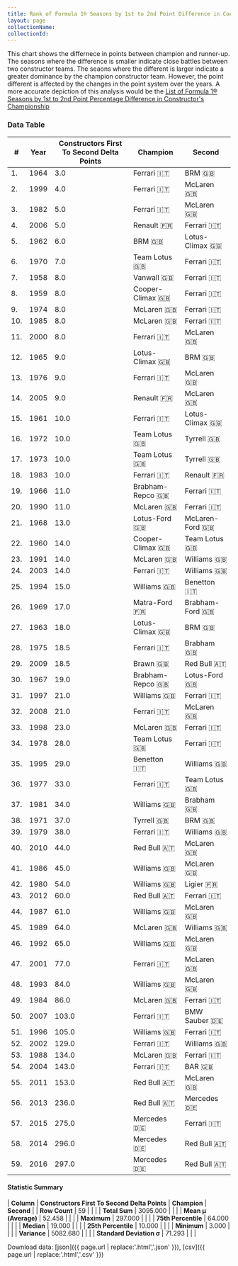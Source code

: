 ```yaml
---
title: Rank of Formula 1® Seasons by 1st to 2nd Point Difference in Constructor's Championship
layout: page
collectionName: 
collectionId: 
---
```




<canvas id="chart" width="400" height="180"></canvas>
<script>
var data = {
  "labels" : [
    "1964",
    "1999",
    "1982",
    "2006",
    "1962",
    "1970",
    "1958",
    "1959",
    "1974",
    "1985",
    "2000",
    "1965",
    "1976",
    "2005",
    "1961",
    "1972",
    "1973",
    "1983",
    "1966",
    "1990",
    "1968",
    "1960",
    "1991",
    "2003",
    "1994",
    "1969",
    "1963",
    "1975",
    "2009",
    "1967",
    "1997",
    "2008",
    "1998",
    "1978",
    "1995",
    "1977",
    "1981",
    "1971",
    "1979",
    "2010",
    "1986",
    "1980",
    "2012",
    "1987",
    "1989",
    "1992",
    "2001",
    "1993",
    "1984",
    "2007",
    "1996",
    "2002",
    "1988",
    "2004",
    "2011",
    "2013",
    "2015",
    "2014",
    "2016"
  ],
  "datasets" : [
    {
      "label" : "Constructors First To Second Delta Points",
      "data" : [
        3,
        4,
        5,
        5,
        6,
        7,
        8,
        8,
        8,
        8,
        8,
        9,
        9,
        9,
        10,
        10,
        10,
        10,
        11,
        11,
        13,
        14,
        14,
        14,
        15,
        17,
        18,
        18.5,
        18.5,
        19,
        21,
        21,
        23,
        28,
        29,
        33,
        34,
        37,
        38,
        44,
        45,
        54,
        60,
        61,
        64,
        65,
        77,
        84,
        86,
        103,
        105,
        129,
        134,
        143,
        153,
        236,
        275,
        296,
        297
      ],
      "borderColor" : [
        "#1D181E",
        "#1D181E",
        "#1D181E",
        "#1D181E",
        "#1D181E",
        "#1D181E",
        "#1D181E",
        "#1D181E",
        "#1D181E",
        "#1D181E",
        "#1D181E",
        "#1D181E",
        "#1D181E",
        "#1D181E",
        "#1D181E",
        "#1D181E",
        "#1D181E",
        "#1D181E",
        "#1D181E",
        "#1D181E",
        "#1D181E",
        "#1D181E",
        "#1D181E",
        "#1D181E",
        "#1D181E",
        "#1D181E",
        "#1D181E",
        "#1D181E",
        "#1D181E",
        "#1D181E",
        "#1D181E",
        "#1D181E",
        "#1D181E",
        "#1D181E",
        "#1D181E",
        "#1D181E",
        "#1D181E",
        "#1D181E",
        "#1D181E",
        "#1D181E",
        "#1D181E",
        "#1D181E",
        "#1D181E",
        "#1D181E",
        "#1D181E",
        "#1D181E",
        "#1D181E",
        "#1D181E",
        "#1D181E",
        "#1D181E",
        "#1D181E",
        "#1D181E",
        "#1D181E",
        "#1D181E",
        "#1D181E",
        "#1D181E",
        "#1D181E",
        "#1D181E",
        "#1D181E"
      ],
      "borderWidth" : 1,
      "backgroundColor" : [
        "#9C8E8D",
        "#9C8E8D",
        "#9C8E8D",
        "#9C8E8D",
        "#9C8E8D",
        "#9C8E8D",
        "#9C8E8D",
        "#9C8E8D",
        "#9C8E8D",
        "#9C8E8D",
        "#9C8E8D",
        "#9C8E8D",
        "#9C8E8D",
        "#9C8E8D",
        "#9C8E8D",
        "#9C8E8D",
        "#9C8E8D",
        "#9C8E8D",
        "#9C8E8D",
        "#9C8E8D",
        "#9C8E8D",
        "#9C8E8D",
        "#9C8E8D",
        "#9C8E8D",
        "#9C8E8D",
        "#9C8E8D",
        "#9C8E8D",
        "#9C8E8D",
        "#9C8E8D",
        "#9C8E8D",
        "#9C8E8D",
        "#9C8E8D",
        "#9C8E8D",
        "#9C8E8D",
        "#9C8E8D",
        "#9C8E8D",
        "#9C8E8D",
        "#9C8E8D",
        "#9C8E8D",
        "#9C8E8D",
        "#9C8E8D",
        "#9C8E8D",
        "#9C8E8D",
        "#9C8E8D",
        "#9C8E8D",
        "#9C8E8D",
        "#9C8E8D",
        "#9C8E8D",
        "#9C8E8D",
        "#9C8E8D",
        "#9C8E8D",
        "#9C8E8D",
        "#9C8E8D",
        "#9C8E8D",
        "#9C8E8D",
        "#9C8E8D",
        "#9C8E8D",
        "#9C8E8D",
        "#9C8E8D"
      ]
    }
  ]
};
var options = {
  legend: {
    display: false
  },
  scales: {
    xAxes: [{
      ticks: {
        beginAtZero: true,
        maxRotation: 180,
        display: window.innerWidth > 800
      }
    }],
    yAxes: [{
      ticks: {
        beginAtZero: true
      }
    }]
  },
  onResize: function(chart, size) {
    chart.options.scales.xAxes[0].ticks.display = size.width > 800;
  }
};
var chart = new Chart("chart", {
    data: data,
    type: 'bar',
    options: options
});
</script>

This chart shows the differnece in points between champion and runner-up. The seasons where the difference is smaller indicate close battles between two constructor teams. The seaons where the different is larger indicate a greater dominance by the champion constructor team. However, the point different is affected by the changes in the point system over the years. A more accurate depiction of this analysis would be the [List of Formula 1® Seasons by 1st to 2nd Point Percentage Difference in Constructor's Championship](/f1/seasons/constructors-first-to-second-delta-percentage)

### Data Table

| # | Year | Constructors First To Second Delta Points | Champion | Second |
|--|--|--|--|--|
| 1. | 1964 | 3.0 | Ferrari 🇮🇹 | BRM 🇬🇧 |
| 2. | 1999 | 4.0 | Ferrari 🇮🇹 | McLaren 🇬🇧 |
| 3. | 1982 | 5.0 | Ferrari 🇮🇹 | McLaren 🇬🇧 |
| 4. | 2006 | 5.0 | Renault 🇫🇷 | Ferrari 🇮🇹 |
| 5. | 1962 | 6.0 | BRM 🇬🇧 | Lotus-Climax 🇬🇧 |
| 6. | 1970 | 7.0 | Team Lotus 🇬🇧 | Ferrari 🇮🇹 |
| 7. | 1958 | 8.0 | Vanwall 🇬🇧 | Ferrari 🇮🇹 |
| 8. | 1959 | 8.0 | Cooper-Climax 🇬🇧 | Ferrari 🇮🇹 |
| 9. | 1974 | 8.0 | McLaren 🇬🇧 | Ferrari 🇮🇹 |
| 10. | 1985 | 8.0 | McLaren 🇬🇧 | Ferrari 🇮🇹 |
| 11. | 2000 | 8.0 | Ferrari 🇮🇹 | McLaren 🇬🇧 |
| 12. | 1965 | 9.0 | Lotus-Climax 🇬🇧 | BRM 🇬🇧 |
| 13. | 1976 | 9.0 | Ferrari 🇮🇹 | McLaren 🇬🇧 |
| 14. | 2005 | 9.0 | Renault 🇫🇷 | McLaren 🇬🇧 |
| 15. | 1961 | 10.0 | Ferrari 🇮🇹 | Lotus-Climax 🇬🇧 |
| 16. | 1972 | 10.0 | Team Lotus 🇬🇧 | Tyrrell 🇬🇧 |
| 17. | 1973 | 10.0 | Team Lotus 🇬🇧 | Tyrrell 🇬🇧 |
| 18. | 1983 | 10.0 | Ferrari 🇮🇹 | Renault 🇫🇷 |
| 19. | 1966 | 11.0 | Brabham-Repco 🇬🇧 | Ferrari 🇮🇹 |
| 20. | 1990 | 11.0 | McLaren 🇬🇧 | Ferrari 🇮🇹 |
| 21. | 1968 | 13.0 | Lotus-Ford 🇬🇧 | McLaren-Ford 🇬🇧 |
| 22. | 1960 | 14.0 | Cooper-Climax 🇬🇧 | Team Lotus 🇬🇧 |
| 23. | 1991 | 14.0 | McLaren 🇬🇧 | Williams 🇬🇧 |
| 24. | 2003 | 14.0 | Ferrari 🇮🇹 | Williams 🇬🇧 |
| 25. | 1994 | 15.0 | Williams 🇬🇧 | Benetton 🇮🇹 |
| 26. | 1969 | 17.0 | Matra-Ford 🇫🇷 | Brabham-Ford 🇬🇧 |
| 27. | 1963 | 18.0 | Lotus-Climax 🇬🇧 | BRM 🇬🇧 |
| 28. | 1975 | 18.5 | Ferrari 🇮🇹 | Brabham 🇬🇧 |
| 29. | 2009 | 18.5 | Brawn 🇬🇧 | Red Bull 🇦🇹 |
| 30. | 1967 | 19.0 | Brabham-Repco 🇬🇧 | Lotus-Ford 🇬🇧 |
| 31. | 1997 | 21.0 | Williams 🇬🇧 | Ferrari 🇮🇹 |
| 32. | 2008 | 21.0 | Ferrari 🇮🇹 | McLaren 🇬🇧 |
| 33. | 1998 | 23.0 | McLaren 🇬🇧 | Ferrari 🇮🇹 |
| 34. | 1978 | 28.0 | Team Lotus 🇬🇧 | Ferrari 🇮🇹 |
| 35. | 1995 | 29.0 | Benetton 🇮🇹 | Williams 🇬🇧 |
| 36. | 1977 | 33.0 | Ferrari 🇮🇹 | Team Lotus 🇬🇧 |
| 37. | 1981 | 34.0 | Williams 🇬🇧 | Brabham 🇬🇧 |
| 38. | 1971 | 37.0 | Tyrrell 🇬🇧 | BRM 🇬🇧 |
| 39. | 1979 | 38.0 | Ferrari 🇮🇹 | Williams 🇬🇧 |
| 40. | 2010 | 44.0 | Red Bull 🇦🇹 | McLaren 🇬🇧 |
| 41. | 1986 | 45.0 | Williams 🇬🇧 | McLaren 🇬🇧 |
| 42. | 1980 | 54.0 | Williams 🇬🇧 | Ligier 🇫🇷 |
| 43. | 2012 | 60.0 | Red Bull 🇦🇹 | Ferrari 🇮🇹 |
| 44. | 1987 | 61.0 | Williams 🇬🇧 | McLaren 🇬🇧 |
| 45. | 1989 | 64.0 | McLaren 🇬🇧 | Williams 🇬🇧 |
| 46. | 1992 | 65.0 | Williams 🇬🇧 | McLaren 🇬🇧 |
| 47. | 2001 | 77.0 | Ferrari 🇮🇹 | McLaren 🇬🇧 |
| 48. | 1993 | 84.0 | Williams 🇬🇧 | McLaren 🇬🇧 |
| 49. | 1984 | 86.0 | McLaren 🇬🇧 | Ferrari 🇮🇹 |
| 50. | 2007 | 103.0 | Ferrari 🇮🇹 | BMW Sauber 🇩🇪 |
| 51. | 1996 | 105.0 | Williams 🇬🇧 | Ferrari 🇮🇹 |
| 52. | 2002 | 129.0 | Ferrari 🇮🇹 | Williams 🇬🇧 |
| 53. | 1988 | 134.0 | McLaren 🇬🇧 | Ferrari 🇮🇹 |
| 54. | 2004 | 143.0 | Ferrari 🇮🇹 | BAR 🇬🇧 |
| 55. | 2011 | 153.0 | Red Bull 🇦🇹 | McLaren 🇬🇧 |
| 56. | 2013 | 236.0 | Red Bull 🇦🇹 | Mercedes 🇩🇪 |
| 57. | 2015 | 275.0 | Mercedes 🇩🇪 | Ferrari 🇮🇹 |
| 58. | 2014 | 296.0 | Mercedes 🇩🇪 | Red Bull 🇦🇹 |
| 59. | 2016 | 297.0 | Mercedes 🇩🇪 | Red Bull 🇦🇹 |

#### Statistic Summary

| **Column** | **Constructors First To Second Delta Points** | **Champion** | **Second** |
| **Row Count** | 59 |  |  |
| **Total Sum** | 3095.000 |  |  |
| **Mean μ (Average)** | 52.458 |  |  |
| **Maximum** | 297.000 |  |  |
| **75th Percentile** | 64.000 |  |  |
| **Median** | 19.000 |  |  |
| **25th Percentile** | 10.000 |  |  |
| **Minimum** | 3.000 |  |  |
| **Variance** | 5082.680 |  |  |
| **Standard Deviation σ** | 71.293 |  |  |

Download data: [json]({{ page.url | replace:'.html','.json' }}), [csv]({{ page.url | replace:'.html','.csv' }})
